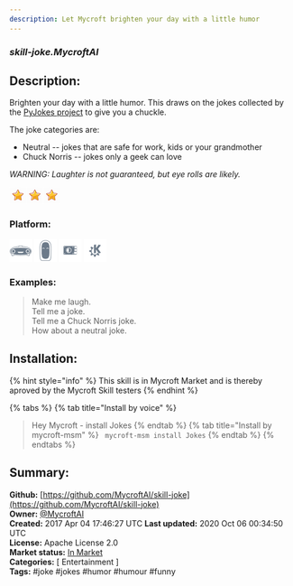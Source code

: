 ```yaml
---
description: Let Mycroft brighten your day with a little humor
---
```


### _skill-joke.MycroftAI_  
## Description:  
Brighten your day with a little humor.  This draws on the jokes collected by the [PyJokes project](https://github.com/pyjokes/pyjokes) to give you a chuckle.

The joke categories are:
* Neutral -- jokes that are safe for work, kids or your grandmother
* Chuck Norris -- jokes only a geek can love

_WARNING:  Laughter is not guaranteed, but eye rolls are likely._  
  
![](../.gitbook/assets/star.png)![](../.gitbook/assets/star.png)![](../.gitbook/assets/star.png)  
  
### Platform:  
 ![Mark I](../.gitbook/assets/mark-1-icon.png)  ![Mark II](../.gitbook/assets/mark-2-icon.png)  ![Picroft](../.gitbook/assets/picroft-icon.png)  ![plasmoid](../.gitbook/assets/kde.png)   
### Examples:  
> Make me laugh.  
> Tell me a joke.  
> Tell me a Chuck Norris joke.  
> How about a neutral joke.  
  
## Installation:  
{% hint style="info" %}
This skill is in Mycroft Market and is thereby aproved by the Mycroft Skill testers
{% endhint %}
    
{% tabs %}
{% tab title="Install by voice" %}
> Hey Mycroft - install Jokes
{% endtab %}
  {% tab title="Install by mycroft-msm" %}
``` mycroft-msm install Jokes```
{% endtab %}
  {% endtabs %}
    
## Summary:  
**Github:** [https://github.com/MycroftAI/skill-joke](https://github.com/MycroftAI/skill-joke)  
**Owner:** [@MycroftAI](https://github.com/MycroftAI)  
**Created:** 2017 Apr 04 17:46:27 UTC  **Last updated:** 2020 Oct 06 00:34:50 UTC  
**License:** Apache License 2.0  
**Market status:** [In Market](https://market.mycroft.ai/skill/mycroft-joke)  
**Categories:** [ Entertainment ]   
**Tags:** \#joke \#jokes \#humor \#humour \#funny   
